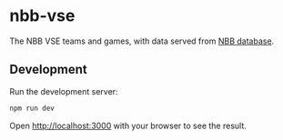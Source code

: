 # nbb-vse

The NBB VSE teams and games, with data served from [NBB database](https://db.basketball.nl/help/koppelingen).

## Development

Run the development server:

```bash
npm run dev
```

Open [http://localhost:3000](http://localhost:3000) with your browser to see the result.
